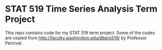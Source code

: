 # STAT 519 Time Series Analysis Term Project
 This repo contains code for my STAT 519 term project. Some of the codes are 
 copied from http://faculty.washington.edu/dbp/s519/ by Professor Percival.

